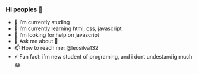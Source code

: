 ### Hi peoples 👋

- 🔭 I’m currently studing
- 🌱 I’m currently learning html, css, javascript
- 🤔 I’m looking for help on javascript
- 💬 Ask me about 🤔
- 📫 How to reach me: @leosilva132
- ⚡ Fun fact: i`m new student of programing, and i dont undestandig much 😂

